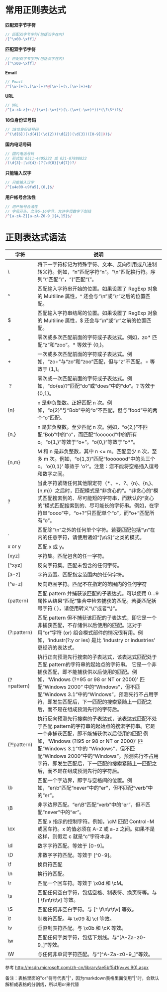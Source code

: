 # 常用正则表达式

**匹配双字节字符**
```javascript
// 匹配双字节字符(包括汉字在内)
/[^\x00-\xff]/
```

**匹配双字节字符**
```javascript
// 匹配双字节字符(包括汉字在内)
/[^\x00-\xff]/
```

**Email**
```javascript
// Email
/^[\w-]+(\.[\w-]+)*@[\w-]+(\.[\w-]+)+$/
```

**URL**
```javascript
// URL
/^[a-zA-z]+://(\w+(-\w+)*)(\.(\w+(-\w+)*))*(\?\S*)?$/
```

**18位身份证号码**
```javascript
// 18位身份证号码
/^(\d{6})(\d{4})(\d{2})(\d{2})(\d{3})([0-9]|X)$/
```

**国内电话号码**
```javascript
// 国内电话号码
// 形式如 0511-4405222 或 021-87888822
/(\d{3}-|\d{4}-)?(\d{8}|\d{7})?/
```

**只能输入汉字**
```javascript
// 只能输入汉字
/^[u4e00-u9fa5],{0,}$/
```

**用户帐号合法性**
```javascript
// 用户帐号合法性
// 字母开头，允许5-16字节，允许字母数字下划线
/^[a-zA-Z][a-zA-Z0-9_]{4,15}$/
```



# 正则表达式语法


字符    	| 说明
-------		| -------------
 \			| 将下一字符标记为特殊字符、文本、反向引用或八进制转义符。例如，“n”匹配字符“n”。“\n”匹配换行符。序列“\\”匹配“\”，“\(”匹配“(”。
 ^			| 匹配输入字符串开始的位置。如果设置了 RegExp 对象的 Multiline 属性，^ 还会与“\n”或“\r”之后的位置匹配。
 $	 		| 匹配输入字符串结尾的位置。如果设置了 RegExp 对象的 Multiline 属性，$ 还会与“\n”或“\r”之前的位置匹配。
 *			| 零次或多次匹配前面的字符或子表达式。例如，zo* 匹配“z”和“zoo”。* 等效于 {0,}。
 +	 		| 一次或多次匹配前面的字符或子表达式。例如，“zo+”与“zo”和“zoo”匹配，但与“z”不匹配。+ 等效于 {1,}。
 ？	  		| 零次或一次匹配前面的字符或子表达式。例如，“do(es)?”匹配“do”或“does”中的“do”。? 等效于 {0,1}。
 {n}		| n 是非负整数。正好匹配 n 次。例如，“o{2}”与“Bob”中的“o”不匹配，但与“food”中的两个“o”匹配。
 {n,}		| n 是非负整数。至少匹配 n 次。例如，“o{2,}”不匹配“Bob”中的“o”，而匹配“foooood”中的所有 o。“o{1,}”等效于“o+”。“o{0,}”等效于“o*”。
 {n,m}		| M 和 n 是非负整数，其中 n <= m。匹配至少 n 次，至多 m 次。例如，“o{1,3}”匹配“fooooood”中的头三个 o。'o{0,1}' 等效于 'o?'。注意：您不能将空格插入逗号和数字之间。
 ?			| 当此字符紧随任何其他限定符（*、+、?、{n}、{n,}、{n,m}）之后时，匹配模式是“非贪心的”。“非贪心的”模式匹配搜索到的、尽可能短的字符串，而默认的“贪心的”模式匹配搜索到的、尽可能长的字符串。例如，在字符串“oooo”中，“o+?”只匹配单个“o”，而“o+”匹配所有“o”。
 .			| 匹配除“\n”之外的任何单个字符。若要匹配包括“\n”在内的任意字符，请使用诸如“[\s\S]”之类的模式。
 x or y		| 匹配 x 或 y。
 [xyz]		| 字符集。匹配包含的任一字符。
 [^xyz]		| 反向字符集。匹配未包含的任何字符。
 [a-z]		| 字符范围。匹配指定范围内的任何字符。
 [^a-z]		| 反向范围字符。匹配不在指定的范围内的任何字符
(pattern)	| 匹配 pattern 并捕获该匹配的子表达式。可以使用 $0…$9 属性从结果“匹配”集合中检索捕获的匹配。若要匹配括号字符 ( )，请使用转义“\\(”或者“\\)”。
(?:pattern)	| 匹配 pattern 但不捕获该匹配的子表达式，即它是一个非捕获匹配，不存储供以后使用的匹配。这对于用“or”字符 (or) 组合模式部件的情况很有用。例如，'industr(?:y or ies) 是比 'industry or industries' 更经济的表达式。
(?=pattern)	| 执行正向预测先行搜索的子表达式，该表达式匹配处于匹配 pattern的字符串的起始点的字符串。 它是一个非捕获匹配，即不能捕获供以后使用的匹配。例如，'Windows (?=95 or 98 or NT or 2000)' 匹配“Windows 2000” 中的“Windows”，但不匹配“Windows 3.1”中的“Windows”。预测先行不占用字符，即发生匹配后，下一匹配的搜索紧随上一匹配之后，而不是在组成预测先行的字符后。
(?!pattern)	| 执行反向预测先行搜索的子表达式，该表达式匹配不处于匹配 pattern的字符串的起始点的搜索字符串。它是一个非捕获匹配，即不能捕获供以后使用的匹配 例如，'Windows (?!95 or 98 or NT or 2000)' 匹配“Windows 3.1”中的 “Windows”，但不匹配“Windows 2000”中的“Windows”。预测先行不占用字符，即发生匹配后，下一匹配的搜索紧随上一匹配之后，而不是在组成预测先行的字符后。
 \b 		| 匹配一个字边界，即字与空格间的位置。例如，“er\b”匹配“never”中的“er”，但不匹配“verb”中的“er”。
 \B 		| 非字边界匹配。“er\B”匹配“verb”中的“er”，但不匹配“never”中的“er”。
 \cx		| 匹配 x 指示的控制字符。例如，\cM 匹配 Control-M 或回车符。x 的值必须在 A-Z 或 a-z 之间。如果不是这样，则假定 c 就是“c”字符本身。
 \d 		| 数字字符匹配。等效于 [0-9]。
 \D 		| 非数字字符匹配。等效于 [^0-9]。
 \f 		| 换页符匹配
 \n 		| 换行符匹配。
 \r 		| 匹配一个回车符。等效于 \x0d 和 \cM。
 \s 		| 匹配任何空白字符，包括空格、制表符、换页符等。与 [ \f\n\r\t\v] 等效。
 \S 		| 匹配任何非空白字符。与 [^ \f\n\r\t\v] 等效。
 \t 		| 制表符匹配。与 \x09 和 \cI 等效。
 \v 		| 垂直制表符匹配。与 \x0b 和 \cK 等效。
 \w 		| 匹配任何字类字符，包括下划线。与“[A-Za-z0-9_]”等效。
 \W 		| 与任何非单词字符匹配。与“[^A-Za-z0-9_]”等效。



参考 http://msdn.microsoft.com/zh-cn/library/ae5bf541(v=vs.90).aspx


备注：表格里面的"or"符号代表"|"，因为markdown表格里面使用"|"时，会默认解析成表格的分割线，所以用or来代替
